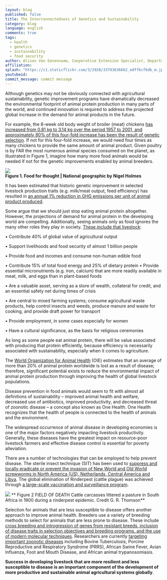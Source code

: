 ```yaml
---
layout: blog
published: false
title: The Interconnectedness of Genetics and Sustainability
category: blog
language: english
comments: true
tags: 
  - health
  - genetics
  - sustainability
  - food security
author: Alison Van Eenennaam, Cooperative Extension Specialist, Department of Animal Science, University of California, Davis
affiliation: 
splash: "https://c1.staticflickr.com/3/2920/33793636662_edff6cf6db_m.jpg"
youtubeid: 
commit_message: commit message
---
```

Although genetics may not be obviously connected with agricultural sustainability, genetic improvement programs have dramatically decreased the environmental footprint of animal protein production in many parts of the world, and continued innovation is required to address the projected global increase in the demand for animal products in the future. <!-- more --> 




For example, the 8-week old body weight of broiler (meat) chickens [has increased from 0.81 kg to 3.14 kg over the period 1957 to 2001, and approximately 80% of this four-fold increase has been the result of genetic selection](https://www.ncbi.nlm.nih.gov/pubmed/14601725). If not for this four-fold increase, we would need four times as many chickens to provide the same amount of animal product. Given poultry is by FAR the most numerous animal species consumed on the planet, as illustrated in Figure 1, imagine how many more food animals would be needed if not for the genetic improvements enabled by animal breeders. 




![](https://c1.staticflickr.com/3/2840/33085158614_aa35259c72_z.jpg)  
**Figure 1. Food for thought | National geographic by Nigel Holmes**




It has been estimated that historic genetic improvement in selected livestock production traits (e.g. milk/meat output, feed efficiency) has resulted in [an annual 1% reduction in GHG emissions per unit of animal product produced](https://www.ncbi.nlm.nih.gov/pubmed/22443938). 




Some argue that we should just stop eating animal protein altogether. However, the projections of demand for animal protein in the developing world are compelling. Additionally, seeing animals only as food ignores the many other roles they play in society. [These include that livestock](http://www.cornellpress.cornell.edu/book/?GCOI=80140100695530):




•	Contribute 40% of global value of agricultural output

•	Support livelihoods and food security of almost 1 billion people

•	Provide food and incomes and consume non-human edible food

•	Contribute 15% of total food energy and 25% of dietary protein
•	Provide essential micronutrients (e.g. iron, calcium) that are more readily available in meat, milk, and eggs than in plant-based foods

•	Are a valuable asset, serving as a store of wealth, collateral for credit, and an essential safety net during times of crisis

•	Are central to mixed farming systems; consume agricultural waste products, help control insects and weeds, produce manure and waste for cooking, and provide draft power for transport

•	Provide employment, in some cases especially for women 

•	Have a cultural significance, as the basis for religious ceremonies

 


As long as some people eat animal protein, there will be value associated with producing that protein efficiently, because efficiency is necessarily associated with sustainability, especially when it comes to agriculture.




The [World Organization for Animal Health](http://www.oie.int/for-the-media/editorials/detail/article/feeding-the-world-better-by-controlling-animal-diseases/) (OIE) estimates that an average of more than 20% of animal protein worldwide is lost as a result of disease; therefore, significant potential exists to reduce the environmental impact of animal protein production through improving the health of global livestock populations.




Disease prevention in food animals would seem to fit with almost all definitions of sustainability – improved animal health and welfare, decreased use of antibiotics, improved productivity, and decreased threat of zoonotic disease – a concept also known as One Health. One Health recognizes that the health of people is connected to the health of animals and the environment.  




The widespread occurrence of animal disease in developing economies is one of the major factors negatively impacting livestock productivity. Generally, these diseases have the greatest impact on resource-poor livestock farmers and effective disease control is essential for poverty alleviation. 




There are a number of technologies that can be employed to help prevent disease. The sterile insect technique (SIT) has been used to [suppress and locally eradicate or prevent the invasion of New World and Old World screwworms in North America (US), Netherlands, Central America and Libya]( https://link.springer.com/chapter/10.1007%2F1-4020-4051-2_24). The global elimination of Rinderpest (cattle plague) was achieved through [a large-scale vaccination and surveillance program](https://www.ncbi.nlm.nih.gov/pubmed/21783268). 




   
![](https://c1.staticflickr.com/3/2856/33085164144_9a57db9e2f_z.jpg) 
** Figure 2 FIELD OF DEATH Cattle carcasses littered a pasture in South Africa in 1900 during a rinderpest epidemic. Credit G. R. Thomson**


Selection for animals that are less susceptible to disease offers another approach to improve animal health. Breeders use a variety of breeding methods to select for animals that are less prone to disease. These include [cross breeding and introgression of genes from resistant breeds, inclusion of disease traits in selection objectives and breeding programs, and the use of modern molecular techniques](https://agricultureandfoodsecurity.biomedcentral.com/articles/10.1186/s40066-015-0043-3). Researchers are currently [targeting important zoonotic diseases](https://www.ncbi.nlm.nih.gov/pubmed/27835795) including Bovine Tuberculosis, Porcine Reproductive and Respiratory Syndrome (PRRS), African Swine Fever, Avian Influenza, Foot and Mouth Disease, and African animal trypanosomiasis.



**Success in developing livestock that are more resilient and less susceptible to disease is an important component of the development of more productive and sustainable animal agricultural systems globally**.